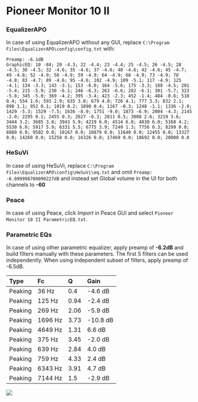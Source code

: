 # Pioneer Monitor 10 II

### EqualizerAPO
In case of using EqualizerAPO without any GUI, replace `C:\Program Files\EqualizerAPO\config\config.txt`
with:
```
Preamp: -6.1dB
GraphicEQ: 10 -84; 20 -4.3; 22 -4.4; 23 -4.4; 25 -4.5; 26 -4.5; 28 -4.5; 30 -4.5; 32 -4.6; 35 -4.6; 37 -4.6; 40 -4.6; 42 -4.6; 45 -4.7; 49 -4.8; 52 -4.9; 56 -4.9; 59 -4.9; 64 -4.9; 68 -4.9; 73 -4.9; 78 -4.8; 83 -4.7; 89 -4.6; 95 -4.6; 102 -4.9; 109 -5.1; 117 -4.9; 125 -4.1; 134 -3.3; 143 -3.1; 153 -6.0; 164 -5.6; 175 -3.3; 188 -4.5; 201 -5.4; 215 -5.9; 230 -6.1; 246 -6.3; 263 -6.6; 282 -6.1; 301 -5.7; 323 -5.8; 345 -5.0; 369 -4.2; 395 -3.4; 423 -2.3; 452 -1.4; 484 -0.6; 518 0.4; 554 1.6; 593 2.9; 635 3.8; 679 4.0; 726 4.1; 777 3.3; 832 2.1; 890 1.1; 952 0.1; 1019 0.2; 1090 0.4; 1167 -0.3; 1248 -1.1; 1336 -2.9; 1429 -5.3; 1529 -7.5; 1636 -8.9; 1751 -9.0; 1873 -6.9; 2004 -4.3; 2145 -2.0; 2295 0.1; 2455 0.3; 2627 -0.3; 2811 0.5; 3008 2.6; 3219 3.6; 3444 3.2; 3685 3.8; 3943 5.9; 4219 6.0; 4514 6.0; 4830 6.0; 5168 4.2; 5530 6.0; 5917 5.9; 6331 5.5; 6775 3.9; 7249 1.3; 7756 0.3; 8299 0.0; 8880 0.0; 9502 0.0; 10167 0.0; 10879 0.0; 11640 0.0; 12455 0.0; 13327 0.0; 14260 0.0; 15258 0.0; 16326 0.0; 17469 0.0; 18692 0.0; 20000 0.0
```

### HeSuVi
In case of using HeSuVi, replace `C:\Program Files\EqualizerAPO\config\HeSuVi\eq.txt` and omit `Preamp:
-6.099998700090227dB` and instead set Global volume in the UI for both channels to **-60**

### Peace
In case of using Peace, click *Import* in Peace GUI and select `Pioneer Monitor 10 II ParametricEQ.txt`.

### Parametric EQs
In case of using other parametric equalizer, apply preamp of **-6.2dB** and build filters manually
with these parameters. The first 5 filters can be used independently.
When using independent subset of filters, apply preamp of -6.5dB.

| Type    | Fc      |    Q | Gain     |
|:--------|:--------|:-----|:---------|
| Peaking | 36 Hz   | 0.4  | -4.6 dB  |
| Peaking | 125 Hz  | 0.94 | -2.4 dB  |
| Peaking | 269 Hz  | 2.06 | -5.9 dB  |
| Peaking | 1696 Hz | 3.73 | -10.8 dB |
| Peaking | 4649 Hz | 1.31 | 6.6 dB   |
| Peaking | 375 Hz  | 3.45 | -2.0 dB  |
| Peaking | 639 Hz  | 2.84 | 4.0 dB   |
| Peaking | 759 Hz  | 4.33 | 2.4 dB   |
| Peaking | 6343 Hz | 3.91 | 4.7 dB   |
| Peaking | 7144 Hz | 1.5  | -2.9 dB  |

![](https://raw.githubusercontent.com/jaakkopasanen/AutoEq/master/results/innerfidelity/sbaf-serious/Pioneer%20Monitor%2010%20II/Pioneer%20Monitor%2010%20II.png)